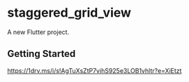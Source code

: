# staggered_grid_view

A new Flutter project.

## Getting Started

https://1drv.ms/i/s!AgTuXsZtP7vihS925e3LOB1vhltr?e=XiEtzt
